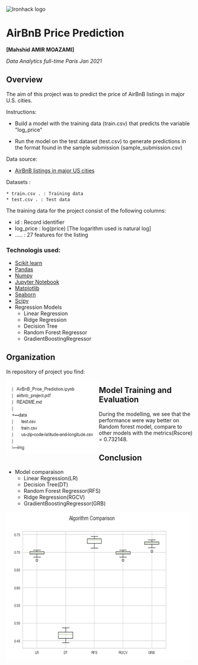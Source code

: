 ![Ironhack logo](https://i.imgur.com/1QgrNNw.png)

# AirBnB Price Prediction

**[Mahshid AMIR MOAZAMI]**

*Data Analytics full-time Paris Jan 2021*

## Overview

The aim of this project was to predict the price of AirBnB listings in major U.S. cities.

Instructions:

* Build a model with the training data (train.csv) that predicts the variable "log_price"

* Run the model on the test dataset (test.csv) to generate predictions in the format found in the sample submission (sample_submission.csv)


Data source:
- [AirBnB listings in major US cities](	https://www.kaggle.com/rudymizrahi/airbnb-listings-in-major-us-cities-deloitte-ml)

Datasets :

	* train.csv . : Training data
	* test.csv . : Test data

The training data for the project consist of the following columns:

- id : Record identifier
- log_price : log(price) [The logarithm used is natural log]
- ….. : 27 features for the listing

### Technologis used:

- [Scikit learn](http://scikit-learn.org/stable)
- [Pandas](http://pandas.pydata.org/)
- [Numpy](http://www.numpy.org/)
- [Jupyter Notebook](http://jupyter.org/)
- [Matplotlib](http://matplotlib.org/)
- [Seaborn](http://seaborn.pydata.org/)
- [Scipy](https://www.scipy.org/)
- Regression Models
	+ Linear Regression
	+ Ridge Regression
	+ Decision Tree
	+ Random Forest Regressor
	+ GradientBoostingRegressor


## Organization
In repository of project you find:

<img src="img/folder.png" style="float:left;" width="250" height="200"/>


## Model Training and Evaluation

During the modelling, we see that the performance were way better on Random forest model, compare to other models with the metrics(Rscore) = 0.732148.

## Conclusion
- Model comparaison
 	+ Linear Regression(LR)
	+ Decision Tree(DT)
	+ Random Forest Regressor(RFS)
	+ Ridge Regression(RGCV)
	+ GradientBoostingRegressor(GRB)


<img src="img/algorithm_performance.PNG" style="float:left;" width="500" height="400"/>

